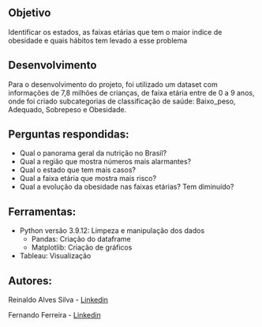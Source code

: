 
## Objetivo

Identificar os estados, as faixas etárias que tem o maior indice de obesidade e quais hábitos tem levado a esse problema

## Desenvolvimento
Para o desenvolvimento do projeto, foi utilizado um dataset com informações de 7,8 milhões de crianças, de faixa etária entre de 0 a 9 anos, onde foi criado subcategorias de classificação de saúde: Baixo_peso, Adequado, Sobrepeso e Obesidade.

## Perguntas respondidas:
- Qual o panorama geral da nutrição no Brasil?
- Qual a região que mostra números mais alarmantes?
- Qual o estado que tem mais casos?
- Qual a faixa etária que mostra mais risco?
- Qual a evolução da obesidade nas faixas etárias? Tem diminuído?

## Ferramentas: 
- Python versão 3.9.12: Limpeza e manipulação dos dados
   - Pandas: Criação do dataframe
   - Matplotlib: Criação de gráficos 
- Tableau: Visualização 
 
## Autores:
Reinaldo Alves Silva - [Linkedin](https://www.linkedin.com/in/reinaldo-silva-15856558/)


Fernando Ferreira - [Linkedin](https://www.linkedin.com/in/fernando-ferreira-79ab6441/)
